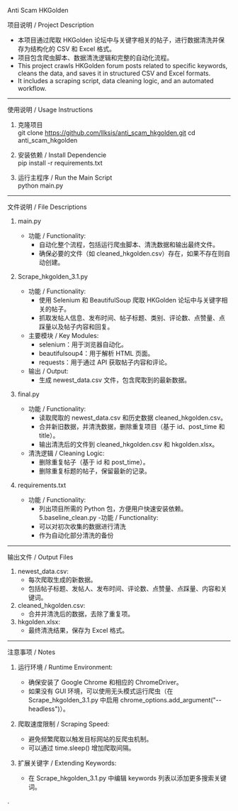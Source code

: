 
Anti Scam HKGolden

项目说明 / Project Description
- 本项目通过爬取 HKGolden 论坛中与关键字相关的帖子，进行数据清洗并保存为结构化的 CSV 和 Excel 格式。
- 项目包含爬虫脚本、数据清洗逻辑和完整的自动化流程。
- This project crawls HKGolden forum posts related to specific keywords, cleans the data, and saves it in structured CSV and Excel formats.
- It includes a scraping script, data cleaning logic, and an automated workflow.

---

使用说明 / Usage Instructions

1. 克隆项目  
   git clone https://github.com/llksis/anti_scam_hkgolden.git  cd anti_scam_hkgolden

2. 安装依赖 / Install Dependencie  
   pip install -r requirements.txt

3. 运行主程序 / Run the Main Script  
   python main.py

---

文件说明 / File Descriptions

1. main.py
   - 功能 / Functionality:
     - 自动化整个流程，包括运行爬虫脚本、清洗数据和输出最终文件。
     - 确保必要的文件（如 cleaned_hkgolden.csv）存在，如果不存在则自动创建。

2. Scrape_hkgolden_3.1.py
   - 功能 / Functionality:
     - 使用 Selenium 和 BeautifulSoup 爬取 HKGolden 论坛中与关键字相关的帖子。
     - 抓取发帖人信息、发布时间、帖子标题、类别、评论数、点赞量、点踩量以及帖子内容和回复。
   - 主要模块 / Key Modules:
     - selenium：用于浏览器自动化。
     - beautifulsoup4：用于解析 HTML 页面。
     - requests：用于通过 API 获取帖子内容和评论。
   - 输出 / Output:
     - 生成 newest_data.csv 文件，包含爬取到的最新数据。

3. final.py
   - 功能 / Functionality:
     - 读取爬取的 newest_data.csv 和历史数据 cleaned_hkgolden.csv。
     - 合并新旧数据，并清洗数据，删除重复项目（基于 id、post_time 和 title）。
     - 输出清洗后的文件到 cleaned_hkgolden.csv 和 hkgolden.xlsx。
   - 清洗逻辑 / Cleaning Logic:
     - 删除重复帖子（基于 id 和 post_time）。
     - 删除重复标题的帖子，保留最新的记录。

4. requirements.txt
   - 功能 / Functionality:
     - 列出项目所需的 Python 包，方便用户快速安装依赖。
5.baseline_clean.py
   -功能 / Functionality:
      - 可以对初次收集的数据进行清洗
      - 作为自动化部分清洗的备份
---

输出文件 / Output Files

1. newest_data.csv:
   - 每次爬取生成的新数据。
   - 包括帖子标题、发帖人、发布时间、评论数、点赞量、点踩量、内容和关键词。
2. cleaned_hkgolden.csv:
   - 合并并清洗后的数据，去除了重复项。
3. hkgolden.xlsx:
   - 最终清洗结果，保存为 Excel 格式。

---

注意事项 / Notes

1. 运行环境 / Runtime Environment:
   - 确保安装了 Google Chrome 和相应的 ChromeDriver。
   - 如果没有 GUI 环境，可以使用无头模式运行爬虫（在 Scrape_hkgolden_3.1.py 中启用 chrome_options.add_argument("--headless")）。

2. 爬取速度限制 / Scraping Speed:
   - 避免频繁爬取以触发目标网站的反爬虫机制。
   - 可以通过 time.sleep() 增加爬取间隔。

3. 扩展关键字 / Extending Keywords:
   - 在 Scrape_hkgolden_3.1.py 中编辑 keywords 列表以添加更多搜索关键词。

.
